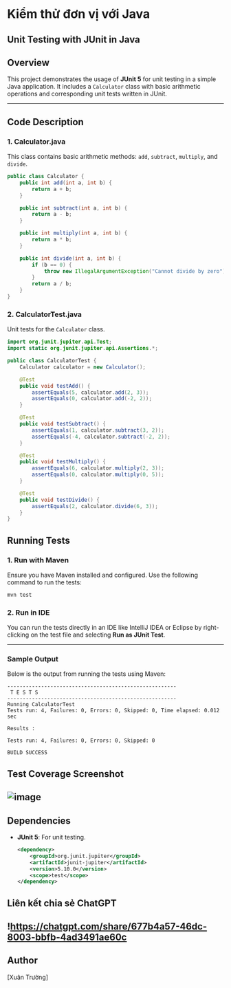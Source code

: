# Kiểm thử đơn vị với Java
## Unit Testing with JUnit in Java

## Overview
This project demonstrates the usage of **JUnit 5** for unit testing in a simple Java application. It includes a `Calculator` class with basic arithmetic operations and corresponding unit tests written in JUnit.

---

## Code Description

### 1. **Calculator.java**
This class contains basic arithmetic methods: `add`, `subtract`, `multiply`, and `divide`.

```java
public class Calculator {
    public int add(int a, int b) {
        return a + b;
    }

    public int subtract(int a, int b) {
        return a - b;
    }

    public int multiply(int a, int b) {
        return a * b;
    }

    public int divide(int a, int b) {
        if (b == 0) {
            throw new IllegalArgumentException("Cannot divide by zero");
        }
        return a / b;
    }
}
```

### 2. **CalculatorTest.java**
Unit tests for the `Calculator` class.

```java
import org.junit.jupiter.api.Test;
import static org.junit.jupiter.api.Assertions.*;

public class CalculatorTest {
    Calculator calculator = new Calculator();

    @Test
    public void testAdd() {
        assertEquals(5, calculator.add(2, 3));
        assertEquals(0, calculator.add(-2, 2));
    }

    @Test
    public void testSubtract() {
        assertEquals(1, calculator.subtract(3, 2));
        assertEquals(-4, calculator.subtract(-2, 2));
    }

    @Test
    public void testMultiply() {
        assertEquals(6, calculator.multiply(2, 3));
        assertEquals(0, calculator.multiply(0, 5));
    }

    @Test
    public void testDivide() {
        assertEquals(2, calculator.divide(6, 3));
    }
}

````

## Running Tests

### 1. **Run with Maven**
Ensure you have Maven installed and configured. Use the following command to run the tests:
```bash
mvn test
```

### 2. **Run in IDE**
You can run the tests directly in an IDE like IntelliJ IDEA or Eclipse by right-clicking on the test file and selecting **Run as JUnit Test**.

---


### Sample Output
Below is the output from running the tests using Maven:
```
-------------------------------------------------------
 T E S T S
-------------------------------------------------------
Running CalculatorTest
Tests run: 4, Failures: 0, Errors: 0, Skipped: 0, Time elapsed: 0.012 sec

Results :

Tests run: 4, Failures: 0, Errors: 0, Skipped: 0

BUILD SUCCESS
```

## Test Coverage Screenshot
![image](https://github.com/user-attachments/assets/5be8893b-2a7e-4fda-ae63-7289399b88d6)
---

## Dependencies

- **JUnit 5**: For unit testing.
  ```xml
  <dependency>
      <groupId>org.junit.jupiter</groupId>
      <artifactId>junit-jupiter</artifactId>
      <version>5.10.0</version>
      <scope>test</scope>
  </dependency>
  ```

## Liên kết chia sẻ ChatGPT
!https://chatgpt.com/share/677b4a57-46dc-8003-bbfb-4ad3491ae60c
---

## Author
[Xuân Trường]
